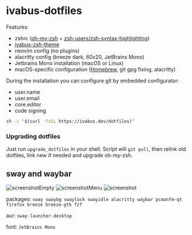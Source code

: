 # ivabus-dotfiles

Features:

- zshrc ([oh-my-zsh](https://ohmyz.sh) + [zsh-users/zsh-syntax-highlighting](https://github.com/zsh-users/zsh-syntax-highlighting))
- [ivabus-zsh-theme](https://github.com/ivabus/ivabus-zsh-theme)
- neovim config (no plugins)
- alacritty config (breeze dark, 60x20, JetBrains Mono)
- Jetbrains Mono installation (macOS or Linux)
- macOS-specific configuration ([Homebrew](https://brew.sh), git gpg fixing, alacritty)

During the installation you can configure git by embedded configurator:

 - user.name
 - user.email
 - core.editor
 - code signing

```sh
sh -c "$(curl -fsSL https://ivabus.dev/dotfiles)"
```

### Upgrading dotfiles

Just run `upgrade_dotfiles` in your shell. Script will `git pull`, then relink old dotfiles, link new if needed and upgrade oh-my-zsh.


## sway and waybar
![screenshotEmpty](https://user-images.githubusercontent.com/71599788/183670989-c5488e8b-674e-42c1-9e92-baed12451bac.png)
![screenshotMenu](https://user-images.githubusercontent.com/71599788/183671039-59552fa7-a6f2-443d-8ca4-1872c83aef52.png)
![screenshot](https://user-images.githubusercontent.com/71599788/183670970-7174f264-d41e-49af-b82b-191544965aea.png)

packages: `sway swaybg swaylock swayidle alacritty waybar pcmanfm-qt firefox breeze breeze-gtk fzf`

aur: `sway-launcher-desktop`

font: `JetBrains Mono`
